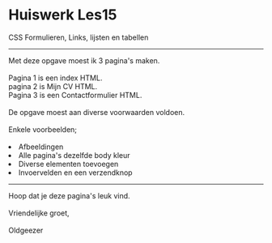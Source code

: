 # Huiswerk Les15
 CSS Formulieren, Links, lijsten en tabellen
 <hr>
 Met deze opgave moest ik 3 pagina's maken.
 <br>
 <br>
 Pagina 1 is een index HTML.
 <br>
 pagina 2 is Mijn CV HTML.
 <br>
 Pagina 3 is een Contactformulier HTML.
 <br>
 <br>
 De opgave moest aan diverse voorwaarden voldoen.
 <br>
 <br>
 Enkele voorbeelden;
 <br>
 <br>
 <li>Afbeeldingen</li>
 <li>Alle pagina's dezelfde body kleur</li>
 <li>Diverse elementen toevoegen</li>
 <li>Invoervelden en een verzendknop</li>
 <hr>
 Hoop dat je deze pagina's leuk vind.
 <br>
 <br>
 Vriendelijke groet,
 <br>
 <br>
 Oldgeezer
 
 
 
